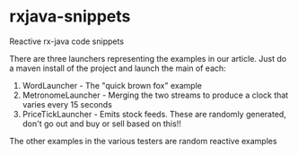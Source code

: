 # rxjava-snippets
Reactive rx-java code snippets

There are three launchers representing the examples in our article. Just do a maven install of the project and launch the main of each:

1. WordLauncher - The "quick brown fox" example
2. MetronomeLauncher - Merging the two streams to produce a clock that varies every 15 seconds
3. PriceTickLauncher - Emits stock feeds. These are randomly generated, don't go out and buy or sell based on this!!

The other examples in the various testers are random reactive examples
